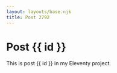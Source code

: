 ```yaml
---
layout: layouts/base.njk
title: Post 2792
---
```


# Post {{ id }}

This is post {{ id }} in my Eleventy project.
